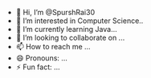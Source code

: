 - 👋 Hi, I’m @SpurshRai30
- 👀 I’m interested in Computer Science..
- 🌱 I’m currently learning Java...
- 💞️ I’m looking to collaborate on ...
- 📫 How to reach me ...
- 😄 Pronouns: ...
- ⚡ Fun fact: ...

<!---
SpurshRai30/SpurshRai30 is a ✨ special ✨ repository because its `README.md` (this file) appears on your GitHub profile.
You can click the Preview link to take a look at your changes.
--->
